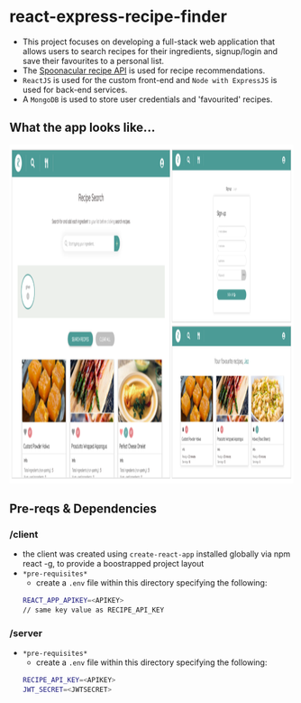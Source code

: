 # react-express-recipe-finder

- This project focuses on developing a full-stack web application that allows users to search recipes for their ingredients, signup/login and save their favourites to a personal list.
- The [Spoonacular recipe API](https://rapidapi.com/spoonacular/api/recipe-food-nutrition/details) is used for recipe recommendations.
- `ReactJS` is used for the custom front-end and `Node with ExpressJS` is used for back-end services.
- A `MongoDB` is used to store user credentials and 'favourited' recipes.

## What the app looks like...
<p align="center">
<img src="./app_screenshot.png" width="800" height="600" />
</p>

## Pre-reqs & Dependencies

### /client

- the client was created using `create-react-app` installed globally via npm react -g, to provide a boostrapped project layout
- `*pre-requisites*`
  - create a `.env` file within this directory specifying the following:
  ``` bash
  REACT_APP_APIKEY=<APIKEY>
  // same key value as RECIPE_API_KEY
  ```

### /server

- `*pre-requisites*`
  - create a `.env` file within this directory specifying the following:
  ``` bash
  RECIPE_API_KEY=<APIKEY>
  JWT_SECRET=<JWTSECRET>
  ```